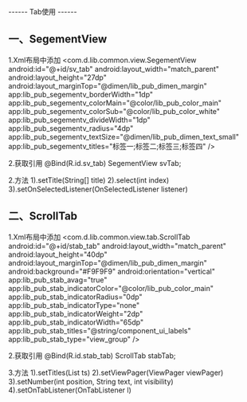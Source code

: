 ------ Tab使用 ------

一、SegementView
----------------------------------------------------------------------------------------------------
1.Xml布局中添加
    <com.d.lib.common.view.SegementView
        android:id="@+id/sv_tab"
        android:layout_width="match_parent"
        android:layout_height="27dp"
        android:layout_marginTop="@dimen/lib_pub_dimen_margin"
        app:lib_pub_segementv_borderWidth="1dp"
        app:lib_pub_segementv_colorMain="@color/lib_pub_color_main"
        app:lib_pub_segementv_colorSub="@color/lib_pub_color_white"
        app:lib_pub_segementv_divideWidth="1dp"
        app:lib_pub_segementv_radius="4dp"
        app:lib_pub_segementv_textSize="@dimen/lib_pub_dimen_text_small"
        app:lib_pub_segementv_titles="标签一;标签二;标签三;标签四" />

2.获取引用
    @Bind(R.id.sv_tab)
    SegementView svTab;

2.方法
    1).setTitle(String[] title)
    2).select(int index)
    3).setOnSelectedListener(OnSelectedListener listener)


二、ScrollTab
----------------------------------------------------------------------------------------------------
1.Xml布局中添加
    <com.d.lib.common.view.tab.ScrollTab
        android:id="@+id/stab_tab"
        android:layout_width="match_parent"
        android:layout_height="40dp"
        android:layout_marginTop="@dimen/lib_pub_dimen_margin"
        android:background="#F9F9F9"
        android:orientation="vertical"
        app:lib_pub_stab_avag="true"
        app:lib_pub_stab_indicatorColor="@color/lib_pub_color_main"
        app:lib_pub_stab_indicatorRadius="0dp"
        app:lib_pub_stab_indicatorType="none"
        app:lib_pub_stab_indicatorWeight="2dp"
        app:lib_pub_stab_indicatorWidth="65dp"
        app:lib_pub_stab_titles="@string/component_ui_labels"
        app:lib_pub_stab_type="view_group" />

2.获取引用
    @Bind(R.id.stab_tab)
    ScrollTab stabTab;

3.方法
    1).setTitles(List<String> ts)
    2).setViewPager(ViewPager viewPager)
    3).setNumber(int position, String text, int visibility)
    4).setOnTabListener(OnTabListener l)

